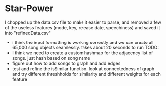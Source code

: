 # Star-Power
I chopped up the data.csv file to make it easier to parse, and removed a few of the useless features (mode, key, release date, speechiness)
and saved it into "refinedData.csv"
- i think the input formatting is working correctly and we can create all 65,000 song objects seamlessly. takes about 20 seconds to run
TODO:
- I think we need to create a custom hashmap for the adjacency list of songs. just hash based on song name
- figure out how to add songs to graph and add edges
- test and refine the isSimilar function. look at connectedness of graph and try different threshholds for similarity and different weights for each feature